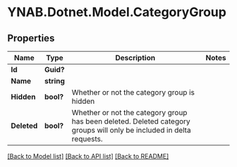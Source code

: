 # YNAB.Dotnet.Model.CategoryGroup
## Properties

Name | Type | Description | Notes
------------ | ------------- | ------------- | -------------
**Id** | **Guid?** |  | 
**Name** | **string** |  | 
**Hidden** | **bool?** | Whether or not the category group is hidden | 
**Deleted** | **bool?** | Whether or not the category group has been deleted.  Deleted category groups will only be included in delta requests. | 

[[Back to Model list]](../README.md#documentation-for-models) [[Back to API list]](../README.md#documentation-for-api-endpoints) [[Back to README]](../README.md)

